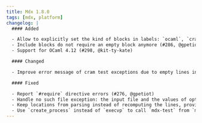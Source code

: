 ```yaml
---
title: Mdx 1.8.0
tags: [mdx, platform]
changelog: |
  #### Added

  - Allow to explicitly set the kind of blocks in labels: `ocaml`, `cram`, `toplevel` or `include`. (#237, @gpetiot)
  - Include blocks do not require an empty block anymore (#286, @gpetiot)
  - Support for OCaml 4.12 (#298, @kit-ty-kate)

  #### Changed

  - Improve error message of cram test exceptions due to empty lines in a block (#270, @pitag-ha)

  #### Fixed

  - Report `#require` directive errors (#276, @gpetiot)
  - Handle no such file exception: the input file and the values of options `--root` and `--prelude` are checked (#292, @gpetiot)
  - Keep locations from parsing instead of recomputing the lines, providing better error messages (#241, @gpetiot)
  - Use `create_process` instead of `execvp` to call `mdx-test` from `mdx`. This fixes running mdx from dune on Windows (#299, @emillon)
---
```


